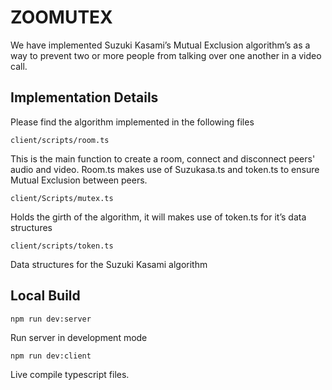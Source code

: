 # ZOOMUTEX

We have implemented Suzuki Kasami’s Mutual Exclusion algorithm’s as a way to prevent two or more people from talking over one another in a video call. 

## Implementation Details

Please find the algorithm implemented in the following files
```shell
client/scripts/room.ts
```
This is the main function to create a room, connect and disconnect peers' audio and video. Room.ts makes use of Suzukasa.ts and token.ts to ensure Mutual Exclusion between peers.

```shell
client/Scripts/mutex.ts
```
Holds the girth of the algorithm, it will makes use of token.ts for it’s data structures

```shell
client/scripts/token.ts
```
Data structures for the Suzuki Kasami algorithm


## Local Build

```shell
npm run dev:server
```
Run server in development mode

```shell
npm run dev:client
```
Live compile typescript files.
